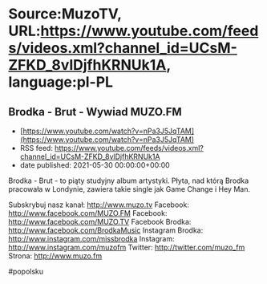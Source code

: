 # Source:MuzoTV, URL:https://www.youtube.com/feeds/videos.xml?channel_id=UCsM-ZFKD_8vlDjfhKRNUk1A, language:pl-PL

## Brodka - Brut - Wywiad MUZO.FM
 - [https://www.youtube.com/watch?v=nPa3J5JqTAM](https://www.youtube.com/watch?v=nPa3J5JqTAM)
 - RSS feed: https://www.youtube.com/feeds/videos.xml?channel_id=UCsM-ZFKD_8vlDjfhKRNUk1A
 - date published: 2021-05-30 00:00:00+00:00

Brodka - Brut - to piąty studyjny album artystyki. Płyta, nad którą Brodka pracowała w Londynie, zawiera takie single jak Game Change i Hey Man. 

Subskrybuj nasz kanał: http://www.muzo.tv
Facebook: http://www.facebook.com/MUZO.FM
Facebook: http://www.facebook.com/MUZO.TV
Facebook Brodka: http://www.facebook.com/BrodkaMusic 
Instagram Brodka: http://www.instagram.com/missbrodka
Instagram: http://www.instagram.com/muzofm
Twitter: http://twitter.com/muzo_fm
Strona: http://www.muzo.fm 

#popolsku

